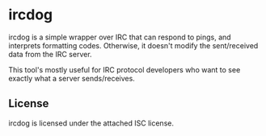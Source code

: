 # ircdog

ircdog is a simple wrapper over IRC that can respond to pings, and interprets formatting codes. Otherwise, it doesn't modify the sent/received data from the IRC server.

This tool's mostly useful for IRC protocol developers who want to see exactly what a server sends/receives.


## License

ircdog is licensed under the attached ISC license.
